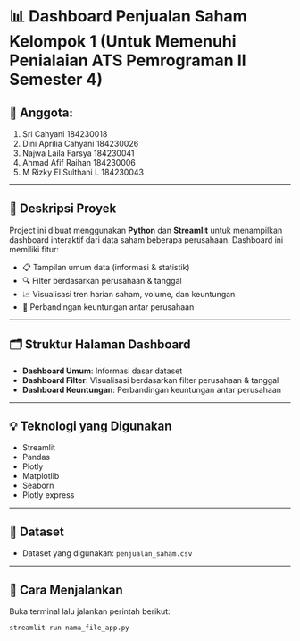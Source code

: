 # 📊 Dashboard Penjualan Saham Kelompok 1 (Untuk Memenuhi Penialaian ATS Pemrograman II Semester 4)

## 👥 Anggota:
1. Sri Cahyani  184230018
2. Dini Aprilia Cahyani  184230026
3. Najwa Laila Farsya  184230041
4. Ahmad Afif Raihan  184230006
5. M Rizky El Sulthani L 184230043

---

## 📌 Deskripsi Proyek

Project ini dibuat menggunakan **Python** dan **Streamlit** untuk menampilkan dashboard interaktif dari data saham beberapa perusahaan. Dashboard ini memiliki fitur:

- 📋 Tampilan umum data (informasi & statistik)
- 🔍 Filter berdasarkan perusahaan & tanggal
- 📈 Visualisasi tren harian saham, volume, dan keuntungan
- 🧾 Perbandingan keuntungan antar perusahaan

---

## 🗂️ Struktur Halaman Dashboard

- **Dashboard Umum**: Informasi dasar dataset
- **Dashboard Filter**: Visualisasi berdasarkan filter perusahaan & tanggal
- **Dashboard Keuntungan**: Perbandingan keuntungan antar perusahaan

---

## 💡 Teknologi yang Digunakan

- Streamlit  
- Pandas  
- Plotly  
- Matplotlib  
- Seaborn
- Plotly express

---

## 📂 Dataset

- Dataset yang digunakan: `penjualan_saham.csv`

---

## 🚀 Cara Menjalankan

Buka terminal lalu jalankan perintah berikut:

```bash
streamlit run nama_file_app.py
